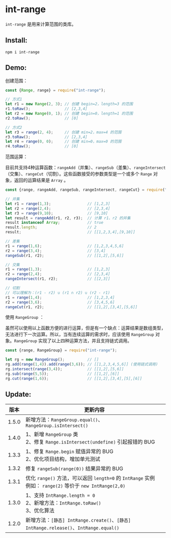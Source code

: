 # int-range

`int-range` 是用来计算范围的类库。



## Install:

```shell
npm i int-range
```



## Demo:

创建范围：

```javascript
const {Range, range} = require("int-range");

// 方式1
let r1 = new Range(2, 3); // 创建 begin=2，length=3 的范围
r1.toRaw();               // [2,3,4]
let r2 = new Range(0, 1); // 创建 begin=0，length=1 的范围
r2.toRaw();               // [0]

// 方式2
let r3 = range(2, 4);     // 创建 min=2，max=4 的范围
r3.toRaw();               // [2,3,4]
let r4 = range(0, 0);     // 创建 min=0，max=0 的范围
r4.toRaw();               // [0]
```



范围运算：

目前共支持4种运算函数：`rangeAdd`（并集）、`rangeSub`（差集）、`rangeIntersect`（交集）、`rangeCut`（切割）。这些函数接受的参数类型是一个或多个 `Range` 对象，返回的运算结果是 `Array` 。

```javascript
const {range, rangeAdd, rangeSub, rangeIntersect, rangeCut} = require("int-range");

// 并集
let r1 = range(1,3);                // [1,2,3]
let r2 = range(2,4);                // [2,3,4]
let r3 = range(9,10);               // [9,10]
let result = rangeAdd(r1, r2, r3);  // 计算 r1、r2 的并集
result instanceof Array;            // true
result.length;                      // 2
result;                             // [[1,2,3,4],[9,10]]

// 差集
r1 = range(1,6);                    // [1,2,3,4,5,6]
r2 = range(3,4);                    // [3,4]
rangeSub(r1, r2);                   // [[1,2],[5,6]]

// 交集
r1 = range(1,3);                    // [1,2,3]
r2 = range(2,4);                    // [2,3,4]
rangeIntersect(r1, r2);             // [[2,3]]

// 切割
// 可以理解为：(r1 - r2) ∪ (r1 ∩ r2) ∪ (r2 - r1)
r1 = range(1,4);                    // [1,2,3,4]
r2 = range(3,6);                    // [3,4,5,6]
rangeCut(r1, r2);                   // [[1,2],[3,4],[5,6]]
```



使用 `RangeGroup` ：

虽然可以使用以上函数方便的进行运算，但是有一个缺点：运算结果是数组类型，无法进行下一次运算。所以，当有连续运算的需求时，应该使用 `RangeGroup` 对象。`RangeGroup` 实现了以上四种运算方法，并且支持链式调用。

```javascript
const {range, RangeGroup} = require("int-range");

let rg = new RangeGroup();          // []
rg.add(range(1,4)).add(range(3,6)); // [[1,2,3,4,5,6]] (使用链式调用)
rg.intersect(range(3,4));           // [[1,2],[5,6]]
rg.sub(range(5,5));                 // [[1,2],[6]]
rg.cut(range(1,6));                 // [[1,2],[3,4],[5],[6]]
```



## Update:

|  版本 | 更新内容 |
| ------ | --- |
| 1.5.0 | 新增方法：`RangeGroup.equal()`、`RangeGroup.isIntersect()` |
| 1.4.0 | 1、新增 `RangeGroup` 类<br>2、修复 `Range.isIntersect(undefine)` 引起报错的 BUG |
| 1.3.3 | 1、修复 `Range.begin` 赋值异常的 BUG<br>2、优化项目结构，增加单元测试 |
| 1.3.2 | 修复 `rangeSub(range(0))` 结果异常的 BUG |
| 1.3.1 | 优化 `range()` 方法，可以返回 `length=0` 的 `IntRange` 实例<br>例如： `range(2)` 等价于 `new IntRange(2,0)`|
| 1.3.0 | 1、支持 `IntRange.length = 0`<br>2、新增方法：`IntRange.toRaw()`<br>3、优化算法<br>|
| 1.2.0 | 新增方法：`[静态] IntRange.create()`、`[静态] IntRange.release()`、`IntRange.equal()`|
